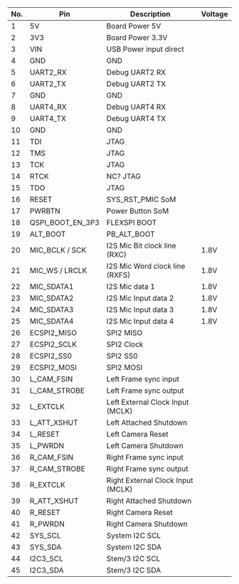 
| No. | Pin             | Description                 | Voltage |
|-----|-----------------|-----------------------------|---------|
|  1  |	5V              |	Board Power 5V            |         |
|  2  |	3V3             |	Board Power 3.3V          |         |
|  3  |	VIN             | USB Power input direct      |         |
|  4  |	GND             |	   GND 	                  |         |
|  5  |	UART2_RX        |	Debug UART2 RX            |         |
|  6  |	UART2_TX        |	Debug UART2 TX            |         |
|  7  |	GND             |	   GND 	                  |         |
|  8  |	UART4_RX        |	Debug UART4 RX            |         |
|  9  |	UART4_TX        |	Debug UART4 TX            |         |
| 10  |	GND             |	   GND 	                  |         |
| 11  |	TDI             | JTAG	    	                  |         |
| 12  |	TMS             | JTAG	            	          |         |
| 13  |	TCK             | JTAG                    	      |         |
| 14  |	RTCK            |	NC? JTAG            	          |         |
| 15  |	TDO             | JTAG	            	          |         |
| 16  |	RESET           | SYS_RST_PMIC SoM	          |         |
| 17  |	PWRBTN          | Power Button SoM            |         |
| 18  | QSPI_BOOT_EN_3P3| FLEXSPI BOOT                |      |
| 19  | ALT_BOOT        | PB_ALT_BOOT                 |
| 20  | MIC_BCLK / SCK  | I2S Mic Bit clock line  (RXC)    | 1.8V |
| 21  | MIC_WS / LRCLK  | I2S Mic Word clock line (RXFS)    | 1.8V |
| 22  | MIC_SDATA1      | I2S Mic data 1              | 1.8V |
| 23  | MIC_SDATA2      | I2S Mic Input data 2        | 1.8V |
| 24  | MIC_SDATA3      | I2S Mic Input data 3        | 1.8V |
| 25  | MIC_SDATA4      | I2S Mic Input data 4        | 1.8V |
| 26  |	ECSPI2_MISO     | SPI2 MISO                    |         |
| 27  |	ECSPI2_SCLK     | SPI2 Clock                    |         |
| 28  |	ECSPI2_SS0      | SPI2 SS0                    |         |
| 29  |	ECSPI2_MOSI     | SPI2 MOSI                    |         |
| 30  | L_CAM_FSIN      | Left Frame sync input       |         |
| 31  | L_CAM_STROBE    | Left Frame sync output      |         |
| 32  | L_EXTCLK        | Left External Clock Input (MCLK) |         |
| 33  | L_ATT_XSHUT     | Left Attached Shutdown      |         |
| 34  |	L_RESET         | Left Camera Reset           |         |
| 35  |	L_PWRDN         | Left Camera Shutdown        |         |
| 36  | R_CAM_FSIN      | Right Frame sync input      |         |
| 37  | R_CAM_STROBE    | Right Frame sync output     |         |
| 38  | R_EXTCLK        | Right External Clock Input (MCLK)          |         |
| 39  | R_ATT_XSHUT     | Right Attached Shutdown     |         |
| 40  |	R_RESET         | Right Camera Reset          |         |
| 41  |	R_PWRDN         | Right Camera Shutdown       |         |
| 42  | SYS_SCL         | System I2C SCL              |          |
| 43  | SYS_SDA         | System I2C SDA              |          |
| 44  | I2C3_SCL        | Stem/3 I2C SCL              |          |
| 45  | I2C3_SDA        | Stem/3 I2C SDA              |          |


